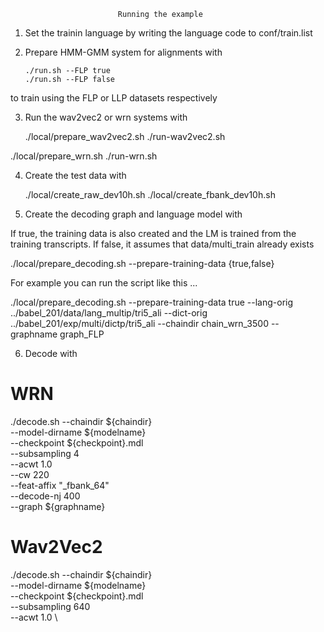 
                            Running the example



1. Set the trainin language by writing the language code to conf/train.list


2. Prepare HMM-GMM system for alignments with

       ./run.sh --FLP true
       ./run.sh --FLP false

to train using the FLP or LLP datasets respectively


3. Run the wav2vec2 or wrn systems with


   ./local/prepare_wav2vec2.sh
   ./run-wav2vec2.sh

  ./local/prepare_wrn.sh
  ./run-wrn.sh


4. Create the test data with

   ./local/create_raw_dev10h.sh
   ./local/create_fbank_dev10h.sh

5. Create the decoding graph and language model with

  If true, the training data is also created and the LM is trained from the
  training transcripts. If false, it assumes that data/multi_train already
  exists


  ./local/prepare_decoding.sh --prepare-training-data {true,false}


  For example you can run the script like this ...

  ./local/prepare_decoding.sh --prepare-training-data true --lang-orig ../babel_201/data/lang_multip/tri5_ali --dict-orig ../babel_201/exp/multi/dictp/tri5_ali --chaindir chain_wrn_3500 --graphname graph_FLP


6. Decode with


# WRN
   ./decode.sh --chaindir ${chaindir} \
               --model-dirname ${modelname} \
               --checkpoint ${checkpoint}.mdl \
               --subsampling 4 \
               --acwt 1.0 \
               --cw 220 \
               --feat-affix "_fbank_64" \
               --decode-nj 400 \
               --graph ${graphname}

# Wav2Vec2
   ./decode.sh --chaindir ${chaindir} \
               --model-dirname ${modelname} \
               --checkpoint ${checkpoint}.mdl \
               --subsampling 640 \
               --acwt 1.0 \
